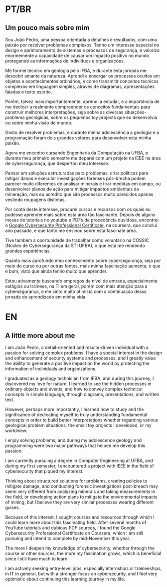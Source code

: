 # PT/BR

## Um pouco mais sobre mim

Sou João Pedro, uma pessoa orientada a detalhes e resultados, com uma paixão por resolver problemas complexos. Tenho um interesse especial no design e aprimoramento de sistemas e processos de segurança, e valorizo enormemente a capacidade de causar um impacto positivo no mundo protegendo as informações de indivíduos e organizações.

Me formei técnico em geologia pelo IFBA, e durante esta jornada me descobri amante da natureza. Aprendi a enxergar os processos ocultos em objetos e acontecimentos ordinários, e como transmitir conceitos técnicos complexos em linguagem simples, através de diagramas, apresentações faladas e texto escrito. 

Porém, talvez mais importantemente, aprendi a estudar, e a importância de me dedicar a realmente compreender os conceitos fundamentais para construir melhores interpretações, seja sobre as diversas situações-problema geológicas, sobre os pequenos toy projects que eu desenvolvia ou sobre minha visão de mundo.

Gosto de resolver problemas, e durante minha adolescência a geologia e a programação foram dois grandes vetores para desenvolver esta minha paixão.

Agora me encontro cursando Engenharia da Computação na UFBA, e durante meu primeiro semestre me deparei com um projeto na IEEE na área de cybersegurança, que despertou meu interesse.

Pensar em soluções estruturadas para problemas, criar políticas para mitigar danos e executar investigações forenses pós-brecha podem parecer muito diferentes de analisar minerais e tirar medidas em campo, ou desenvolver planos de ação para mitigar impactos ambientais da mineração, mas eu acredito que são processos muito parecidos apenas vestindo roupagens distintas.

Por conta deste interesse, procurei cursos e recursos com os quais eu pudesse aprender mais sobre esta área tão fascinante. Depois de alguns meses de tutoriais no youtube e PDFs de procedência duvidosa, encontrei o [Google Cybersecurity Professional Certificate](https://www.coursera.org/professional-certificates/google-cybersecurity), na coursera, que conclui ano passado, e que tanto me ensinou sobre esta fascinate área.

Tive também a oportunidade de trabalhar como voluntário na COSSIC (Núcleo de Cybersegurança da STI UFBA), o que está me rendendo grandes experiências.

Quanto mais aprofundo meu conhecimento sobre cybersegurança, seja por meio do curso ou por outras fontes, mais minha fascinação aumenta, o que é bom, visto que ainda tenho muito que aprender.

Estou ativamente buscando empregos da nível de entrada, especialmente estágios ou trainees, na TI em geral, porém com mais atenção para a cybersegurança, e me sinto muito otimista com a continuação dessa jornada de aprendizado em minha vida.

# EN

## A little more about me

I am João Pedro, a detail-oriented and results-driven individual with a passion for solving complex problems. I have a special interest in the design and enhancement of security systems and processes, and I greatly value the ability to generate a positive impact on the world by protecting the information of individuals and organizations.

I graduated as a geology technician from IFBA, and during this journey, I discovered my love for nature. I learned to see the hidden processes in ordinary objects and events, and how to convey complex technical concepts in simple language, through diagrams, presentations, and written text.

However, perhaps more importantly, I learned how to study and the significance of dedicating myself to truly understanding fundamental concepts in order to build better interpretations whether regarding various geological problem situations, the small toy projects I developed, or my worldview.

I enjoy solving problems, and during my adolescence geology and programming were two major pathways that helped me develop this passion.

I am currently pursuing a degree in Computer Engineering at UFBA, and during my first semester, I encountered a project with IEEE in the field of cybersecurity that piqued my interest.

Thinking about structured solutions for problems, creating policies to mitigate damage, and conducting forensic investigations post-breach may seem very different from analyzing minerals and taking measurements in the field, or developing action plans to mitigate the environmental impacts of mining, but I believe they are very similar processes wearing different guises.

Because of this interest, I sought courses and resources through which I could learn more about this fascinating field. After several months of YouTube tutorials and dubious PDF sources, I found the Google Cybersecurity Professional Certificate on Coursera, which I am still pursuing and intend to complete by mid-November this year.

The more I deepen my knowledge of cybersecurity, whether through the course or other sources, the more my fascination grows, which is beneficial since I still have much to learn.

I am actively seeking entry-level jobs, especially internships or traineeships, in IT in general, but with a stronger focus on cybersecurity, and I feel very optimistic about continuing this learning journey in my life.

